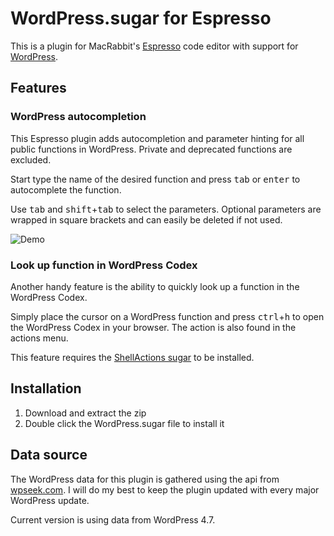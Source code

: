 # WordPress.sugar for Espresso
This is a plugin for MacRabbit's [Espresso](http://macrabbit.com/espresso/) code editor with support for [WordPress](http://wordpress.org/).

## Features

### WordPress autocompletion
This Espresso plugin adds autocompletion and parameter hinting for all public functions in WordPress. Private and deprecated functions are excluded.

Start type the name of the desired function and press <kbd>tab</kbd> or <kbd>enter</kbd> to autocomplete the function.

Use <kbd>tab</kbd> and <kbd>shift</kbd>+<kbd>tab</kbd> to select the parameters. Optional parameters are wrapped in square brackets and can easily be deleted if not used.

![Demo](https://cloud.githubusercontent.com/assets/1300644/20969915/7224f462-bc8b-11e6-89c9-6e2d70c2fe80.gif)

### Look up function in WordPress Codex
Another handy feature is the ability to quickly look up a function in the WordPress Codex.

Simply place the cursor on a WordPress function and press <kbd>ctrl</kbd>+<kbd>h</kbd> to open the WordPress Codex in your browser. The action is also found in the actions menu.

This feature requires the [ShellActions sugar](https://github.com/onecrayon/ShellActions-sugar) to be installed.

## Installation
1. Download and extract the zip
2. Double click the WordPress.sugar file to install it

## Data source
The WordPress data for this plugin is gathered using the api from [wpseek.com](http://wpseek.com/). I will do my best to keep the plugin updated with every major WordPress update.

Current version is using data from WordPress 4.7.
